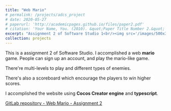 ```yaml
---
title: "Web Mario"
# permalink: /projects/adcs_project
# date: 2020-05-27
# paperurl: 'http://academicpages.github.io/files/paper2.pdf'
# citation: 'Your Name, You. (2010). &quot;Paper Title Number 2.&quot; <i>Journal 1</i>. 1(2).'
excerpt: "Assignment 2 of Software Studio 1<br/><img src='/images/500x300.png'>"
collection: projects
---
```

<!-- Todo: revise the image. -->

<!-- # paperurl: 'http://academicpages.github.io/files/paper2.pdf' -->
This is a assignment 2 of Software Studio.
I accomplished a web **mario** game.
People can sign up an account, and play the mario-like game.

There're multi-levels to play and different types of enemies.

There's also a scoreboard which encourage the players to win higher scores.

I accomplished the website using **Cocos Creator engine** and **typescript**.


<!-- Demo Video -->

[GitLab repository - Web Mario - Assignment 2](https://,,,)

<!-- Recommended citation: Your Name, You. (2010). "Paper Title Number 2." <i>Journal 1</i>. 1(2). -->